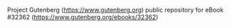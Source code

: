 Project Gutenberg (https://www.gutenberg.org) public repository for eBook #32362 (https://www.gutenberg.org/ebooks/32362)
